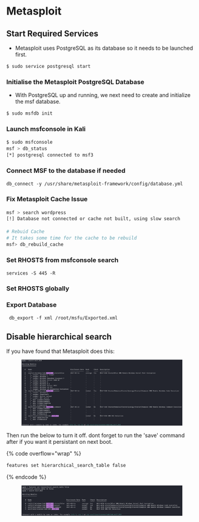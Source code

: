 # Metasploit

## Start Required Services <a href="#start-required-services" id="start-required-services"></a>

* Metasploit uses PostgreSQL as its database so it needs to be launched first.

```bash
$ sudo service postgresql start
```

### Initialise the Metasploit PostgreSQL Database <a href="#initialise-the-metasploit-postgresql-database" id="initialise-the-metasploit-postgresql-database"></a>

* With PostgreSQL up and running, we next need to create and initialize the msf database.

```bash
$ sudo msfdb init
```

### Launch msfconsole in Kali <a href="#launch-msfconsole-in-kali" id="launch-msfconsole-in-kali"></a>

```bash
$ sudo msfconsole
msf > db_status
[*] postgresql connected to msf3
```

### Connect MSF to the database if needed

```
db_connect -y /usr/share/metasploit-framework/config/database.yml
```

### Fix Metasploit Cache Issue <a href="#fix-metasploit-cache-issue" id="fix-metasploit-cache-issue"></a>

```bash
msf > search wordpress
[!] Database not connected or cache not built, using slow search

# Rebuid Cache
# It takes some time for the cache to be rebuild
msf> db_rebuild_cache
```

### Set RHOSTS from msfconsole search

```
services -S 445 -R
```

### Set RHOSTS globally

### Export Database

```
 db_export -f xml /root/msfu/Exported.xml

```



## Disable hierarchical search

If you have found that Metasploit does this:

<figure><img src="../.gitbook/assets/image (14).png" alt=""><figcaption></figcaption></figure>

Then run the below to turn it off. dont forget to run the 'save' command after if you want it persistant on next boot.&#x20;

{% code overflow="wrap" %}
```bash
features set hierarchical_search_table false
```
{% endcode %}

<figure><img src="../.gitbook/assets/image (15).png" alt=""><figcaption></figcaption></figure>
